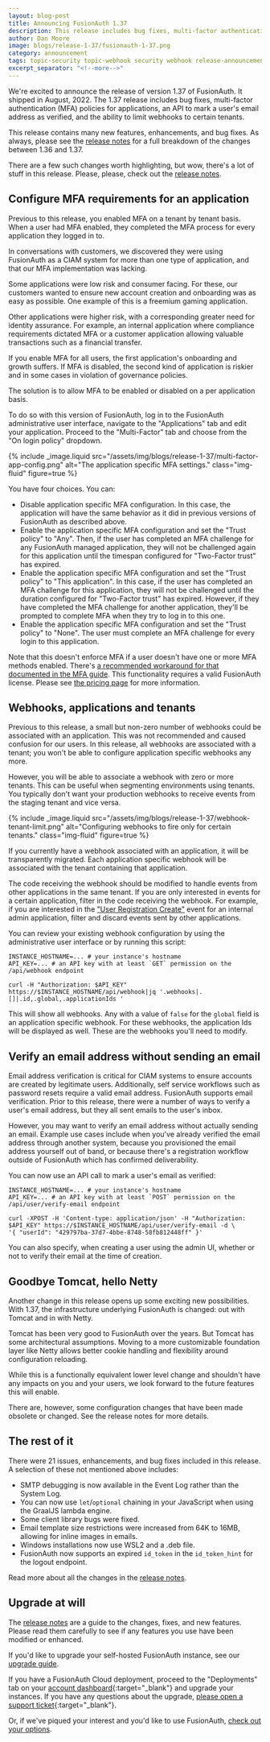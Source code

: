 ```yaml
---
layout: blog-post
title: Announcing FusionAuth 1.37
description: This release includes bug fixes, multi-factor authentication (MFA) policies for applications, an API to mark a user's email address as verified, and the ability to limit webhooks to a certain tenant.
author: Dan Moore
image: blogs/release-1-37/fusionauth-1-37.png
category: announcement
tags: topic-security topic-webhook security webhook release-announcement
excerpt_separator: "<!--more-->"
---
```


We're excited to announce the release of version 1.37 of FusionAuth. It shipped in August, 2022. The 1.37 release includes bug fixes, multi-factor authentication (MFA) policies for applications, an API to mark a user's email address as verified, and the ability to limit webhooks to certain tenants.

<!--more-->

This release contains many new features, enhancements, and bug fixes. As always, please see the [release notes](/docs/v1/tech/release-notes#version-1-37-0) for a full breakdown of the changes between 1.36 and 1.37. 

There are a few such changes worth highlighting, but wow, there's a lot of stuff in this release. Please, please, check out the [release notes](/docs/v1/tech/release-notes#version-1-37-0).

## Configure MFA requirements for an application 

Previous to this release, you enabled MFA on a tenant by tenant basis. When a user had MFA enabled, they completed the MFA process for every application they logged in to.

In conversations with customers, we discovered they were using FusionAuth as a CIAM system for more than one type of application, and that our MFA implementation was lacking.

Some applications were low risk and consumer facing. For these, our customers wanted to ensure new account creation and onboarding was as easy as possible. One example of this is a freemium gaming application.

Other applications were higher risk, with a corresponding greater need for identity assurance. For example, an internal application where compliance requirements dictated MFA or a customer application allowing valuable transactions such as a financial transfer.

If you enable MFA for all users, the first application's onboarding and growth suffers. If MFA is disabled, the second kind of application is riskier and in some cases in violation of governance policies.

The solution is to allow MFA to be enabled or disabled on a per application basis.

To do so with this version of FusionAuth, log in to the FusionAuth administrative user interface, navigate to the "Applications" tab and edit your application. Proceed to the "Multi-Factor" tab and choose from the "On login policy" dropdown.

{% include _image.liquid src="/assets/img/blogs/release-1-37/multi-factor-app-config.png" alt="The application specific MFA settings." class="img-fluid" figure=true %} 

You have four choices. You can:

* Disable application specific MFA configuration. In this case, the application will have the same behavior as it did in previous versions of FusionAuth as described above.
* Enable the application specific MFA configuration and set the "Trust policy" to "Any". Then, if the user has completed an MFA challenge for any FusionAuth managed application, they will not be challenged again for this application until the timespan configured for "Two-Factor trust" has expired.
* Enable the application specific MFA configuration and set the "Trust policy" to "This application". In this case, if the user has completed an MFA challenge for this application, they will not be challenged until the duration configured for "Two-Factor trust" has expired. However, if they have completed the MFA challenge for another application, they'll be prompted to complete MFA when they try to log in to this one.
* Enable the application specific MFA configuration and set the "Trust policy" to "None". The user must complete an MFA challenge for every login to this application.

Note that this doesn't enforce MFA if a user doesn't have one or more MFA methods enabled. There's [a recommended workaround for that documented in the MFA guide](/docs/v1/tech/guides/multi-factor-authentication#forcing-mfa). This functionality requires a valid FusionAuth license. Please see [the pricing page](/pricing) for more information.

## Webhooks, applications and tenants

Previous to this release, a small but non-zero number of webhooks could be associated with an application. This was not recommended and caused confusion for our users. In this release, all webhooks are associated with a tenant; you won't be able to configure application specific webhooks any more.

However, you will be able to associate a webhook with zero or more tenants. This can be useful when segmenting environments using tenants. You typically  don't want your production webhooks to receive events from the staging tenant and vice versa.

{% include _image.liquid src="/assets/img/blogs/release-1-37/webhook-tenant-limit.png" alt="Configuring webhooks to fire only for certain tenants." class="img-fluid" figure=true %} 

If you currently have a webhook associated with an application, it will be transparently migrated. Each application specific webhook will be associated with the tenant containing that application.

The code receiving the webhook should be modified to handle events from other applications in the same tenant. If you are only interested in events for a certain application, filter in the code receiving the webhook. For example, if you are interested in the ["User Registration Create"](/docs/v1/tech/events-webhooks/events/user-registration-create) event for an internal admin application, filter and discard events sent by other applications.

You can review your existing webhook configuration by using the administrative user interface or by running this script:

```shell
INSTANCE_HOSTNAME=... # your instance's hostname
API_KEY=... # an API key with at least `GET` permission on the /api/webhook endpoint

curl -H "Authorization: $API_KEY" https://$INSTANCE_HOSTNAME/api/webhook|jq '.webhooks|.[]|.id,.global,.applicationIds '
```

This will show all webhooks. Any with a value of `false` for the `global` field is an application specific webhook. For these webhooks, the application Ids will be displayed as well. These are the webhooks you'll need to modify.

## Verify an email address without sending an email

Email address verification is critical for CIAM systems to ensure accounts are created by legitimate users. Additionally, self service workflows such as password resets require a valid email address. FusionAuth supports email verification. Prior to this release, there were a number of ways to verify a user's email address, but they all sent emails to the user's inbox.

However, you may want to verify an email address without actually sending an email. Example use cases include when you've already verified the email address through another system, because you provisioned the email address yourself out of band, or because there's a registration workflow outside of FusionAuth which has confirmed deliverability.

You can now use an API call to mark a user's email as verified:

```shell
INSTANCE_HOSTNAME=... # your instance's hostname
API_KEY=... # an API key with at least `POST` permission on the /api/user/verify-email endpoint

curl -XPOST -H 'Content-type: application/json' -H "Authorization: $API_KEY" https://$INSTANCE_HOSTNAME/api/user/verify-email -d \
'{ "userId": "429797ba-37d7-4bbe-8748-58fb812448ff" }'
```

You can also specify, when creating a user using the admin UI, whether or not to verify their email at the time of creation.

## Goodbye Tomcat, hello Netty

Another change in this release opens up some exciting new possibilities. With 1.37, the infrastructure underlying FusionAuth is changed: out with Tomcat and in with Netty.

Tomcat has been very good to FusionAuth over the years. But Tomcat has some architectural assumptions. Moving to a more customizable foundation layer like Netty allows better cookie handling and flexibility around configuration reloading.

While this is a functionally equivalent lower level change and shouldn't have any impacts on you and your users, we look forward to the future features this will enable.

There are, however, some configuration changes that have been made obsolete or changed. See the release notes for more details.

## The rest of it

There were 21 issues, enhancements, and bug fixes included in this release. A selection of these not mentioned above includes:

* SMTP debugging is now available in the Event Log rather than the System Log.
* You can now use `let`/`optional` chaining in your JavaScript when using the GraalJS lambda engine.
* Some client library bugs were fixed.
* Email template size restrictions were increased from 64K to 16MB, allowing for inline images in emails.
* Windows installations now use WSL2 and a .deb file.
* FusionAuth now supports an expired `id_token` in the `id_token_hint` for the logout endpoint.

Read more about all the changes in the [release notes](/docs/v1/tech/release-notes#version-1-37-0).

## Upgrade at will

The [release notes](/docs/v1/tech/release-notes#version-1-37-0) are a guide to the changes, fixes, and new features. Please read them carefully to see if any features you use have been modified or enhanced.

If you'd like to upgrade your self-hosted FusionAuth instance, see our [upgrade guide](/docs/v1/tech/admin-guide/upgrade). 

If you have a FusionAuth Cloud deployment, proceed to the "Deployments" tab on your [account dashboard](https://account.fusionauth.io/account/deployment/){:target="_blank"} and upgrade your instances. If you have any questions about the upgrade, [please open a support ticket](https://account.fusionauth.io/account/support/){:target="_blank"}.

Or, if we've piqued your interest and you'd like to use FusionAuth, [check out your options](/pricing).

